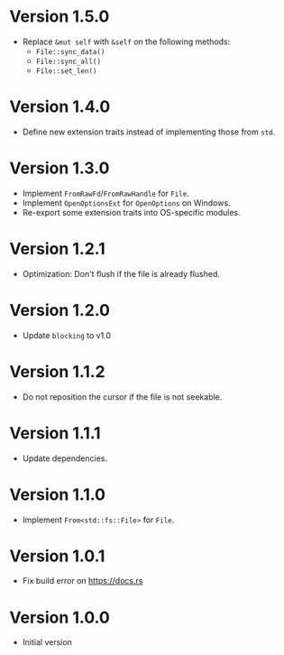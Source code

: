 # Version 1.5.0

- Replace `&mut self` with `&self` on the following methods:
    - `File::sync_data()`
    - `File::sync_all()`
    - `File::set_len()`

# Version 1.4.0

- Define new extension traits instead of implementing those from `std`.

# Version 1.3.0

- Implement `FromRawFd`/`FromRawHandle` for `File`.
- Implement `OpenOptionsExt` for `OpenOptions` on Windows.
- Re-export some extension traits into OS-specific modules.

# Version 1.2.1

- Optimization: Don't flush if the file is already flushed.

# Version 1.2.0

- Update `blocking` to v1.0

# Version 1.1.2

- Do not reposition the cursor if the file is not seekable.

# Version 1.1.1

- Update dependencies.

# Version 1.1.0

- Implement `From<std::fs::File>` for `File`.

# Version 1.0.1

- Fix build error on https://docs.rs

# Version 1.0.0

- Initial version
